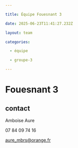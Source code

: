 ```yaml
---

title: Équipe Fouesnant 3

date: 2025-06-23T11:41:27.232Z

layout: team

categories:

  - équipe

  - groupe-3

---
```


# Fouesnant 3



## contact 

 Amboise Aure

07 84 09 74 16

aure_mbrs@orange.fr

